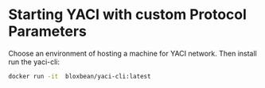 # Starting YACI with custom Protocol Parameters

Choose an environment of hosting a machine for YACI network. Then install run the yaci-cli:

```sh
docker run -it  bloxbean/yaci-cli:latest
```
